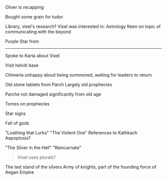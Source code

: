 Oliver is recapping

Bought some grain for tudor



Library, vixel's research?
Vixel was interested in: 
	Astrology
		Keen on topic of communicating with the beyond


Purple Star from 



<hr>


Spoke to Karta about Vixel


Visit helviti base

Chimeria unhappy about being summoned, waiting for leaders to return

Old stone tablets from Parch
Largely old prophecies


Parche not damaged significantly from old age

Tomes on prophecies

Star signs

Fall of gods

"Loathing that Lurks"
"The Violent One"
	References to Kathkach
	Aepoptosis?
	
"The Silver in the Hell"
"Reincarnate"
>Vixel uses plurals?

The last stand of the silvers
Army of knights, part of the founding force of Aegan Empire








